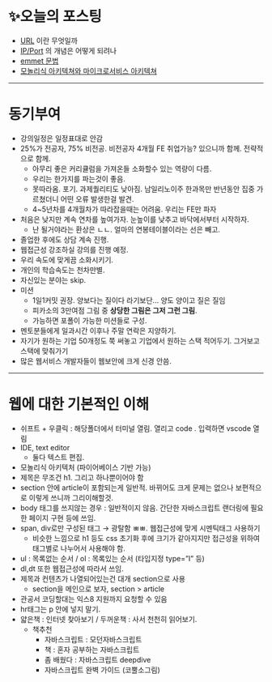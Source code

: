 
# ✨오늘의 포스팅
  -   [URL](https://ryungom.tistory.com/55) 이란 무엇일까
  -   [IP/Port](https://ryungom.tistory.com/56) 의 개념은 어떻게 되려나
  -   [emmet 문법](https://ryungom.tistory.com/59)
  -   [모놀리식 아키텍쳐와 마이크로서비스 아키텍쳐](https://ryungom.tistory.com/64)
---


# 동기부여
-   강의일정은 일정표대로 안감
-   25%가 전공자, 75% 비전공. 비전공자 4개월 FE 취업가능? 있으니까 함께. 전략적으로 함께.
    -   아무리 좋은 커리큘럼을 가져온들 소화할수 있는 역량이 다름.
    -   우리는 한가지를 파는것이 좋음.
    -   못따라옴. 포기. 과제퀄리티도 낮아짐. 남일리노이주 한과목만 반년동안 집중 가르쳤더니 어떤 오류 발생한걸 발견.
    -   4~5년차를 4개월차가 따라잡을때는 어려움. 우리는 FE만 파자
-   처음은 낮지만 계속 연차를 높여가자. 눈높이를 낮추고 바닥에서부터 시작하자.
    -   난 될거야라는 환상은 ㄴㄴ. 얼마의 연봉테이블이라는 선은 빼고.
-   졸업한 후에도 상담 계속 진행.
-   웹접근성 강조하실 강의를 진행 예정.
-   우리 속도에 맞게끔 소화시키기.
-   개인의 학습속도는 천차만별.
-   자신있는 분야는 skip.
-   미션
    -   1일1커밋 권장. 양보다는 질이다 라기보단... 양도 양이고 질은 질임
    -   피카소의 3만여점 그림 중 **상당한 그림은 그저 그런 그림**.
    -   가능하면 포폴이 가능한 미션들로 구성.
-   멘토분들에게 일과시간 이후나 주말 연락은 지양하기.
-   자기가 원하는 기업 50개정도 쭉 써놓고 기업에서 원하는 스택 적어두기. 그거보고 스택에 맞춰가기
-   많은 웹서비스 개발자들이 웹보안에 크게 신경 안씀.
---
# 웹에 대한 기본적인 이해
-   쉬프트 + 우클릭 : 해당폴더에서 터미널 열림. 열리고 code . 입력하면 vscode 열림
-   IDE, text editor
    -   둘다 텍스트 편집.
-   모놀리식 아키텍처 (파이어베이스 기반 가능)
-   제목은 무조건 h1. 그리고 하나뿐이어야 함
-   section 안에 article이 포함되는게 일반적. 바뀌어도 크게 문제는 없으나 보편적으로 이렇게 쓰니까 그리이해할것.
-   body 태그를 쓰지않는 경우 : 일반적이지 않음. 간단한 자바스크립트 랜더링에 필요한 페이지 구현 등에 쓰임.
-   span, div로만 구성된 태그 → 광탈함 ㅃㅃ. 웹접근성에 맞게 시멘틱태그 사용하기
    -   비슷한 느낌으로 h1 등도 css 초기화 후에 크기가 같아지지만 접근성을 위하여 태그별로 나누어서 사용해야 함.
-   ul : 목록없는 순서 / ol : 목록있는 순서 (타입지정 type=”I” 등)
-   dl,dt 또한 웹접근성에 따라서 쓰임.
-   제목과 컨텐츠가 나열되어있는건 대개 section으로 사용
    -   section을 메인으로 보자, section > article
-   관공서 코딩할대는 익스8 지원까지 요청할 수 있음
-   hr태그는 p 안에 넣지 말기.
-   얇은책 : 인터넷 찾아보기 / 두꺼운책 : 사서 천천히 읽어보기.
    -   책추천
        -   자바스크립트 : 모던자바스크립트
        -   책 : 혼자 공부하는 자바스크립트
        -   좀 배웠다 : 자바스크립트 deepdive
        -   자바스크립트 완벽 가이드 (코뿔소그림)